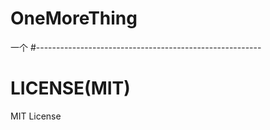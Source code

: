 # OneMoreThing
一个
#--------------------------------------------------------
# LICENSE(MIT)
MIT License <a herf="https://github.com/juvham/OneMoreThing/blob/master/LICENSE" />
